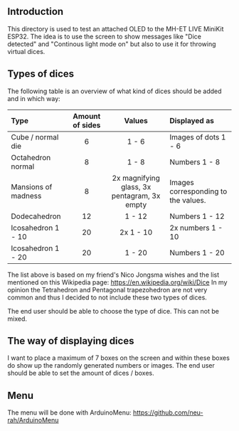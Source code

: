 ## Introduction

This directory is used to test an attached OLED to the MH-ET LIVE MiniKit ESP32.
The idea is to use the screen to show messages like "Dice detected" and "Continous light mode on" but also to use it for throwing virtual dices.

## Types of dices

The following table is an overview of what kind of dices should be added and in which way:

| Type                 | Amount of sides | Values                  | Displayed as         |
| :------------------- | :-------------: | :---------------------: | :------------------- |
| Cube / normal die    | 6               | 1 - 6                   | Images of dots 1 - 6 |
| Octahedron normal    | 8               | 1 - 8                   | Numbers 1 - 8        |
| Mansions of madness  | 8               | 2x magnifying glass, 3x pentagram, 3x empty | Images corresponding to the values. |
| Dodecahedron         | 12              | 1 - 12                  | Numbers 1 - 12       |
| Icosahedron 1 - 10   | 20              | 2x 1 - 10                | 2x numbers 1 - 10    |
| Icosahedron 1 - 20   | 20              | 1 - 20                  | Numbers 1 - 20       |

The list above is based on my friend's Nico Jongsma wishes and the list mentioned on this Wikipedia page: <https://en.wikipedia.org/wiki/Dice>
In my opinion the Tetrahedron and Pentagonal trapezohedron are not very common and thus I decided to not include these two types of dices.

The end user should be able to choose the type of dice. This can not be mixed.

## The way of displaying dices

I want to place a maximum of 7 boxes on the screen and within these boxes do show up the randomly generated numbers or images. The end user should be able to set the amount of dices / boxes.

## Menu

The menu will be done with ArduinoMenu: <https://github.com/neu-rah/ArduinoMenu>